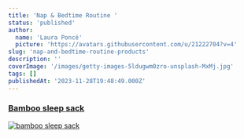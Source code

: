 ```yaml
---
title: 'Nap & Bedtime Routine '
status: 'published'
author:
  name: 'Laura Poncé'
  picture: 'https://avatars.githubusercontent.com/u/21222704?v=4'
slug: 'nap-and-bedtime-routine-products'
description: ''
coverImage: '/images/getty-images-5ldugwm0zro-unsplash-MxMj.jpg'
tags: []
publishedAt: '2023-11-28T19:48:49.000Z'
---
```


### [Bamboo sleep sack](https://amzn.to/46Ewrtk)

[![bamboo sleep sack](/images/sleep-sack-I4Mz.png)](https://amzn.to/46Ewrtk)